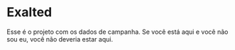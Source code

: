 # Exalted

Esse é o projeto com os dados de campanha. Se você está aqui e você não sou eu, você não deveria estar aqui.